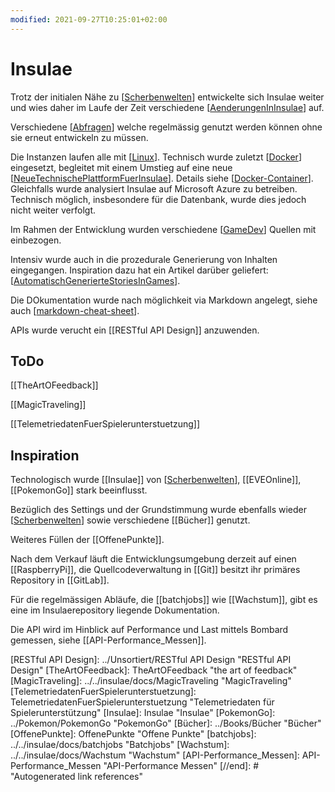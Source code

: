 ```yaml
---
modified: 2021-09-27T10:25:01+02:00
---
```


# Insulae

Trotz der initialen Nähe zu [[Scherbenwelten]] entwickelte sich Insulae weiter und wies daher im Laufe der Zeit verschiedene [[AenderungenInInsulae]] auf.

Verschiedene [[Abfragen]] welche regelmässig genutzt werden können ohne sie erneut entwickeln zu müssen.

Die Instanzen laufen alle mit [[Linux]].
Technisch wurde zuletzt [[Docker]] eingesetzt, begleitet mit einem Umstieg auf eine neue [[NeueTechnischePlattformFuerInsulae]]. Details siehe [[Docker-Container]].
Gleichfalls wurde analysiert Insulae auf Microsoft Azure zu betreiben. Technisch möglich, insbesondere für die Datenbank, wurde dies jedoch nicht weiter verfolgt.

Im Rahmen der Entwicklung wurden verschiedene [[GameDev]] Quellen mit einbezogen.

Intensiv wurde auch in die prozedurale Generierung von Inhalten eingegangen. Inspiration dazu hat ein Artikel darüber geliefert: [[AutomatischGenerierteStoriesInGames]].

Die DOkumentation wurde nach möglichkeit via Markdown angelegt, siehe auch [[markdown-cheat-sheet]].


APIs wurde verucht ein [[RESTful API Design]] anzuwenden.

## ToDo
[[TheArtOFeedback]]

[[MagicTraveling]]

[[TelemetriedatenFuerSpielerunterstuetzung]]

## Inspiration

Technologisch wurde [[Insulae]] von [[Scherbenwelten]], [[EVEOnline]], [[PokemonGo]] stark beeinflusst.

Bezüglich des Settings und der Grundstimmung wurde ebenfalls wieder [[Scherbenwelten]] sowie verschiedene [[Bücher]] genutzt.

Weiteres Füllen der  [[OffenePunkte]].

Nach dem Verkauf läuft die Entwicklungsumgebung derzeit auf einen [[RaspberryPi]], die Quellcodeverwaltung in [[Git]] besitzt ihr primäres Repository in [[GitLab]].

Für die regelmässigen Abläufe, die [[batchjobs]] wie [[Wachstum]], gibt es eine im Insulaerepository liegende Dokumentation.


Die API wird im Hinblick auf Performance und Last mittels Bombard gemessen, siehe [[API-Performance_Messen]].
                    
[//begin]: # "Autogenerated link references for markdown compatibility"
[Scherbenwelten]: Scherbenwelten "Scherbenwelten"
[AenderungenInInsulae]: AenderungenInInsulae "Änderungen in Insulae"
[Abfragen]: Abfragen "Abfragen"
[Linux]: ../Linux/Linux "Linux"
[Docker]: ../Docker/Docker "Docker"
[NeueTechnischePlattformFuerInsulae]: NeueTechnischePlattformFuerInsulae "Neue technische Plattform für Insulae"
[Docker-Container]: Docker-Container "Docker-Container"
[GameDev]: ../GameDev-Stuff/GameDev "GameDev"
[AutomatischGenerierteStoriesInGames]: ../GameDev-Stuff/AutomatischGenerierteStoriesInGames "Automatisch generierte Stories in Games"
[markdown-cheat-sheet]: ../General/markdown-cheat-sheet "Markdown Cheat Sheet"
[RESTful API Design]: ../Unsortiert/RESTful API Design "RESTful API Design"
[TheArtOFeedback]: TheArtOFeedback "the art of feedback"
[MagicTraveling]: ../../insulae/docs/MagicTraveling "MagicTraveling"
[TelemetriedatenFuerSpielerunterstuetzung]: TelemetriedatenFuerSpielerunterstuetzung "Telemetriedaten für Spielerunterstützung"
[Insulae]: Insulae "Insulae"
[PokemonGo]: ../Pokemon/PokemonGo "PokemonGo"
[Bücher]: ../Books/Bücher "Bücher"
[OffenePunkte]: OffenePunkte "Offene Punkte"
[batchjobs]: ../../insulae/docs/batchjobs "Batchjobs"
[Wachstum]: ../../insulae/docs/Wachstum "Wachstum"
[API-Performance_Messen]: API-Performance_Messen "API-Performance Messen"
[//end]: # "Autogenerated link references"